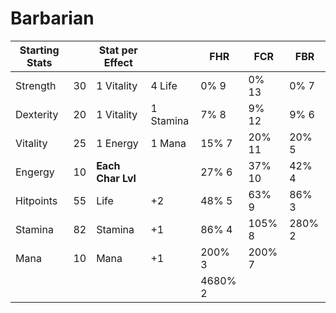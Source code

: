 # Barbarian
| Starting Stats |     | Stat per Effect   |           | FHR     | FCR    | FBR    |
| -------------- | --- | ----------------- | --------- | ------- | ------ | ------ |
| Strength       | 30  | 1 Vitality        | 4 Life    | 0% 9    | 0% 13  | 0% 7   |
| Dexterity      | 20  | 1 Vitality        | 1 Stamina | 7% 8    | 9% 12  | 9% 6   |
| Vitality       | 25  | 1 Energy          | 1 Mana    | 15% 7   | 20% 11 | 20% 5  |
| Engergy        | 10  | **Each Char Lvl** |           | 27% 6   | 37% 10 | 42% 4  |
| Hitpoints      | 55  | Life              | +2        | 48% 5   | 63% 9  | 86% 3  |
| Stamina        | 82  | Stamina           | +1        | 86% 4   | 105% 8 | 280% 2 |
| Mana           | 10  | Mana              | +1        | 200% 3  | 200% 7 |        |
|                |     |                   |           | 4680% 2 |        |        |


